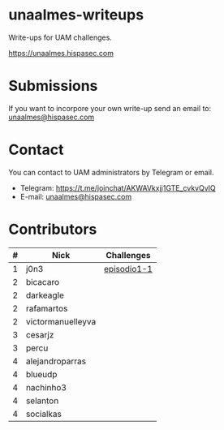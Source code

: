 # unaalmes-writeups
Write-ups for UAM challenges.

https://unaalmes.hispasec.com

# Submissions
If you want to incorpore your own write-up send an email to: unaalmes@hispasec.com

# Contact
You can contact to UAM administrators by Telegram or email.
 - Telegram: https://t.me/joinchat/AKWAVkxjj1GTE_cvkvQvIQ
 - E-mail: unaalmes@hispasec.com

# Contributors
| # | Nick | Challenges |
| ------------- | ------------- | ------------- |
| 1 | j0n3 | [episodio1-1](https://github.com/sysdevploit/unaalmes-writeups/blob/master/lacasadepapel/episodio1-1/j0n3-episodio1-1.pdf) |
| 2 | bicacaro  | |
| 2 | darkeagle  | |
| 2 | rafamartos  | |
| 2 | victormanuelleyva  | |
| 3 | cesarjz  | |
| 3 | percu  | |
| 4 | alejandroparras  | |
| 4 | blueudp  | |
| 4 | nachinho3  | |
| 4 | selanton  | |
| 4 | socialkas  | |
